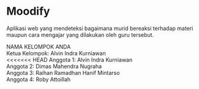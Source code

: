 # Moodify
Aplikasi web yang mendeteksi bagaimana murid bereaksi terhadap materi maupun cara mengajar yang dilakukan oleh guru tersebut. <br/>

NAMA KELOMPOK ANDA  <br/>
Ketua Kelompok: Alvin Indra Kurniawan  <br/>
<<<<<<< HEAD
Anggota 1: Alvin Indra Kurniawan <br/>
Anggota 2: Dimas Mahendra Nugraha <br/>
Anggota 3: Raihan Ramadhan Hanif Mintarso <br/>
Anggota 4: Roby Attoillah <br/>

